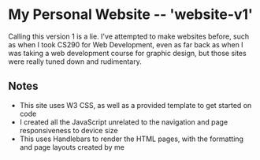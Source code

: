# My Personal Website -- 'website-v1'
Calling this version 1 is a lie. I've attempted to make websites before, such as when I took CS290 for Web Development, even as far back as when I was taking a web development course for graphic design, but those sites were really tuned down and rudimentary.

## Notes
- This site uses W3 CSS, as well as a provided template to get started on code
- I created all the JavaScript unrelated to the navigation and page responsiveness to device size
- This uses Handlebars to render the HTML pages, with the formatting and page layouts created by me
